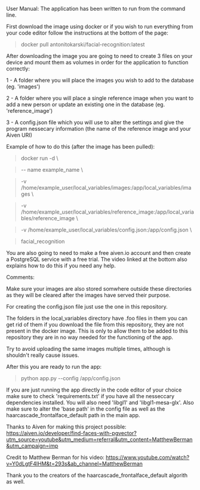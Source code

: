 User Manual:
The application has been written to run from the command line.

First download the image using docker or if you wish to run everything from your code editor follow the instructions at the bottom of the page:

> docker pull antonitokarski/facial-recognition:latest

After downloading the image you are going to need to create 3 files on your device and mount them as volumes in order for the application to function correctly:

1 - A folder where you will place the images you wish to add to the database (eg. 'images')

2 - A folder where you will place a single reference image when you want to add a new person or update an existing one in the database (eg. 'reference_image') 

3 - A config.json file which you will use to alter the settings and give the program nessecary information (the name of the reference image and your Aiven URI)

Example of how to do this (after the image has been pulled):

> docker run -d \\
 
> -- name example_name \\
 
> -v /home/example_user/local_variables/images:/app/local_variables/images \\
 
> -v /home/example_user/local_variables/reference_image:/app/local_variables/reference_image \\
 
> -v /home/example_user/local_variables/config.json:/app/config.json \\
 
> facial_recognition


You are also going to need to make a free aiven.io account and then create a PostgreSQL service with a free trial. The video linked at the bottom also explains how to do this if you need any help.


Comments:

Make sure your images are also stored somwhere outside these directories as they will be cleared after the images have served their purpose.

For creating the config.json file just use the one in this repository.

The folders in the local_variables directory have .foo files in them you can get rid of them if you download the file from this repository, they are not present in the docker image. This is only to allow them to be added to this repository they are in no way needed for the functioning of the app.

Try to avoid uploading the same images multiple times, although is shouldn't really cause issues.


After this you are ready to run the app:

> python app.py --config /app/config.json


If you are just running the app directly in the code editor of your choice make sure to check 'requirements.txt' if you have all the nesseccary dependencies installed.
You will also need 'libgl1' and 'libgl1-mesa-glx'.
Also make sure to alter the 'base path' in the config file as well as the haarcascade_frontalface_default path in the main app.



Thanks to Aiven for making this project possible: https://aiven.io/developer/find-faces-with-pgvector?utm_source=youtube&utm_medium=referral&utm_content=MatthewBerman&utm_campaign=imp

Credit to Matthew Berman for his video: https://www.youtube.com/watch?v=Y0dLgtF4IHM&t=293s&ab_channel=MatthewBerman

Thank you to the creators of the haarcascade_frontalface_default algorith as well. 
